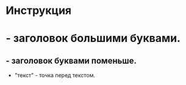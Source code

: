# Инструкция #
 # - заголовок большими буквами.

 ## - заголовок буквами поменьше.

 * "текст" - точка перед текстом.
